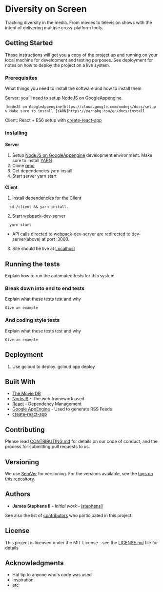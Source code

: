 # Diversity on Screen

Tracking diversity in the media.  From movies to television shows with the intent of delivering multiple cross-platform tools.

## Getting Started

These instructions will get you a copy of the project up and running on your local machine for development and testing purposes. See deployment for notes on how to deploy the project on a live system.

### Prerequisites

What things you need to install the software and how to install them

Server: you'll need to setup NodeJS on GoogleAppengine.

```
[NodeJS on GoogleAppengine]https://cloud.google.com/nodejs/docs/setup
> Make sure to install [YARN]https://yarnpkg.com/en/docs/install
```

Client: React + ES6 setup with [create-react-app](https://github.com/facebook/create-react-app)


### Installing
#### Server
1. Setup [NodeJS on GoogleAppengine](https://cloud.google.com/nodejs/docs/setup) development environment.
    Make sure to install [YARN](https://yarnpkg.com/en/docs/install)
2. Clone [repo](https://console.cloud.google.com/code/develop/browse/diversity-on-screen?project=diversity-on-screen)
3. Get dependencies
    yarn install
4. Start server
  yarn start
#### Client
1. Install dependencies for the Client
```
  cd /client && yarn install.
```
2. Start webpack-dev-server
```
  yarn start
```
  * API calls directed to webpack-dev-server are redirected to dev-server(above) at port :3000.
3. Site should be live at [Localhost](http://localhost:3001/)
    
## Running the tests

Explain how to run the automated tests for this system

### Break down into end to end tests

Explain what these tests test and why

```
Give an example
```

### And coding style tests

Explain what these tests test and why

```
Give an example
```

## Deployment

1. Use gcloud to deploy.
    gcloud app deploy

## Built With

* [The Movie DB](https://www.themoviedb.org)
* [NodeJS](http://www.dropwizard.io/1.0.2/docs/) - The web framework used
* [React](https://maven.apache.org/) - Dependency Management
* [Google AppEngine](https://rometools.github.io/rome/) - Used to generate RSS Feeds
* [create-react-app](https://github.com/facebook/create-react-app)

## Contributing

Please read [CONTRIBUTING.md](https://gist.github.com/PurpleBooth/b24679402957c63ec426) for details on our code of conduct, and the process for submitting pull requests to us.

## Versioning

We use [SemVer](http://semver.org/) for versioning. For the versions available, see the [tags on this repository](https://github.com/your/project/tags).

## Authors

* **James Stephens II** - *Initial work* - [jstephensii](https://github.com/jstephensii)

See also the list of [contributors](https://github.com/your/project/contributors) who participated in this project.

## License

This project is licensed under the MIT License - see the [LICENSE.md](LICENSE.md) file for details

## Acknowledgments

* Hat tip to anyone who's code was used
* Inspiration
* etc

